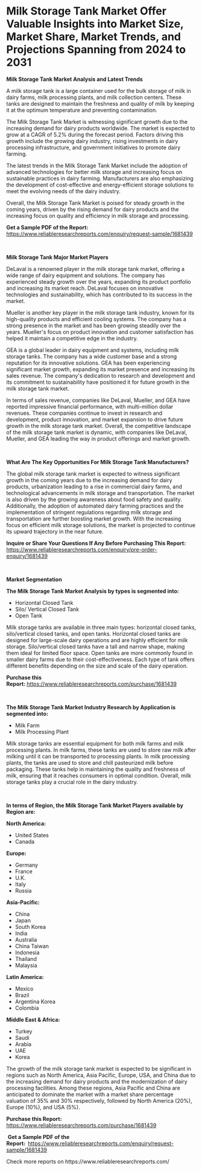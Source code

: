 <p><h1>Milk Storage Tank Market Offer Valuable Insights into Market Size, Market Share, Market Trends, and Projections Spanning from 2024 to 2031</h1></p><p><strong>Milk Storage Tank Market Analysis and Latest Trends</strong></p>
<p><p>A milk storage tank is a large container used for the bulk storage of milk in dairy farms, milk processing plants, and milk collection centers. These tanks are designed to maintain the freshness and quality of milk by keeping it at the optimum temperature and preventing contamination.</p><p>The Milk Storage Tank Market is witnessing significant growth due to the increasing demand for dairy products worldwide. The market is expected to grow at a CAGR of 5.2% during the forecast period. Factors driving this growth include the growing dairy industry, rising investments in dairy processing infrastructure, and government initiatives to promote dairy farming.</p><p>The latest trends in the Milk Storage Tank Market include the adoption of advanced technologies for better milk storage and increasing focus on sustainable practices in dairy farming. Manufacturers are also emphasizing the development of cost-effective and energy-efficient storage solutions to meet the evolving needs of the dairy industry.</p><p>Overall, the Milk Storage Tank Market is poised for steady growth in the coming years, driven by the rising demand for dairy products and the increasing focus on quality and efficiency in milk storage and processing.</p></p>
<p><strong>Get a Sample PDF of the Report:&nbsp;</strong> <a href="https://www.reliableresearchreports.com/enquiry/request-sample/1681439">https://www.reliableresearchreports.com/enquiry/request-sample/1681439</a></p>
<p>&nbsp;</p>
<p><strong>Milk Storage Tank Major Market Players</strong></p>
<p><p>DeLaval is a renowned player in the milk storage tank market, offering a wide range of dairy equipment and solutions. The company has experienced steady growth over the years, expanding its product portfolio and increasing its market reach. DeLaval focuses on innovative technologies and sustainability, which has contributed to its success in the market.</p><p>Mueller is another key player in the milk storage tank industry, known for its high-quality products and efficient cooling systems. The company has a strong presence in the market and has been growing steadily over the years. Mueller's focus on product innovation and customer satisfaction has helped it maintain a competitive edge in the industry.</p><p>GEA is a global leader in dairy equipment and systems, including milk storage tanks. The company has a wide customer base and a strong reputation for its innovative solutions. GEA has been experiencing significant market growth, expanding its market presence and increasing its sales revenue. The company's dedication to research and development and its commitment to sustainability have positioned it for future growth in the milk storage tank market.</p><p>In terms of sales revenue, companies like DeLaval, Mueller, and GEA have reported impressive financial performance, with multi-million dollar revenues. These companies continue to invest in research and development, product innovation, and market expansion to drive future growth in the milk storage tank market. Overall, the competitive landscape of the milk storage tank market is dynamic, with companies like DeLaval, Mueller, and GEA leading the way in product offerings and market growth.</p></p>
<p>&nbsp;</p>
<p><strong>What Are The Key Opportunities For Milk Storage Tank Manufacturers?</strong></p>
<p><p>The global milk storage tank market is expected to witness significant growth in the coming years due to the increasing demand for dairy products, urbanization leading to a rise in commercial dairy farms, and technological advancements in milk storage and transportation. The market is also driven by the growing awareness about food safety and quality. Additionally, the adoption of automated dairy farming practices and the implementation of stringent regulations regarding milk storage and transportation are further boosting market growth. With the increasing focus on efficient milk storage solutions, the market is projected to continue its upward trajectory in the near future.</p></p>
<p><strong>Inquire or Share Your Questions If Any Before Purchasing This Report:</strong> <a href="https://www.reliableresearchreports.com/enquiry/pre-order-enquiry/1681439">https://www.reliableresearchreports.com/enquiry/pre-order-enquiry/1681439</a></p>
<p>&nbsp;</p>
<p><strong>Market Segmentation</strong></p>
<p><strong>The Milk Storage Tank Market Analysis by types is segmented into:</strong></p>
<p><ul><li>Horizontal Closed Tank</li><li>Silo/ Vertical Closed Tank</li><li>Open Tank</li></ul></p>
<p><p>Milk storage tanks are available in three main types: horizontal closed tanks, silo/vertical closed tanks, and open tanks. Horizontal closed tanks are designed for large-scale dairy operations and are highly efficient for milk storage. Silo/vertical closed tanks have a tall and narrow shape, making them ideal for limited floor space. Open tanks are more commonly found in smaller dairy farms due to their cost-effectiveness. Each type of tank offers different benefits depending on the size and scale of the dairy operation.</p></p>
<p><strong>Purchase this Report:&nbsp;</strong><a href="https://www.reliableresearchreports.com/purchase/1681439">https://www.reliableresearchreports.com/purchase/1681439</a></p>
<p>&nbsp;</p>
<p><strong>The Milk Storage Tank Market Industry Research by Application is segmented into:</strong></p>
<p><ul><li>Milk Farm</li><li>Milk Processing Plant</li></ul></p>
<p><p>Milk storage tanks are essential equipment for both milk farms and milk processing plants. In milk farms, these tanks are used to store raw milk after milking until it can be transported to processing plants. In milk processing plants, the tanks are used to store and chill pasteurized milk before packaging. These tanks help in maintaining the quality and freshness of milk, ensuring that it reaches consumers in optimal condition. Overall, milk storage tanks play a crucial role in the dairy industry.</p></p>
<p>&nbsp;</p>
<p><strong>In terms of Region, the Milk Storage Tank Market Players available by Region are:</strong></p>
<p>
    <p> <strong> North America: </strong>
        <ul>
            <li>United States</li>
            <li>Canada</li>
        </ul>
        </p> 
    <p> <strong> Europe: </strong>
        <ul>
            <li>Germany</li>
            <li>France</li>
            <li>U.K.</li>
            <li>Italy</li>
            <li>Russia</li>
        </ul>
        </p> 
    <p> <strong> Asia-Pacific: </strong>
        <ul>
            <li>China</li>
            <li>Japan</li>
            <li>South Korea</li>
            <li>India</li>
            <li>Australia</li>
            <li>China Taiwan</li>
            <li>Indonesia</li>
            <li>Thailand</li>
            <li>Malaysia</li>
        </ul>
        </p> 
    <p> <strong> Latin America: </strong>
        <ul>
            <li>Mexico</li>
            <li>Brazil</li>
            <li>Argentina Korea</li>
            <li>Colombia</li>
        </ul>
        </p> 
    <p> <strong> Middle East & Africa: </strong>
        <ul>
            <li>Turkey</li>
            <li>Saudi</li>
            <li>Arabia</li>
            <li>UAE</li>
            <li>Korea</li>
        </ul>
    </p>
    </p>
<p><p>The growth of the milk storage tank market is expected to be significant in regions such as North America, Asia Pacific, Europe, USA, and China due to the increasing demand for dairy products and the modernization of dairy processing facilities. Among these regions, Asia Pacific and China are anticipated to dominate the market with a market share percentage valuation of 35% and 30% respectively, followed by North America (20%), Europe (10%), and USA (5%).</p></p>
<p><strong>Purchase this Report: </strong><a href="https://www.reliableresearchreports.com/purchase/1681439">https://www.reliableresearchreports.com/purchase/1681439</a></p>
<p>&nbsp;<strong>Get a Sample PDF of the Report:&nbsp;&nbsp;</strong><a href="https://www.reliableresearchreports.com/enquiry/request-sample/1681439">https://www.reliableresearchreports.com/enquiry/request-sample/1681439</a></p>
<p><strong></strong></p>
<p>Check more reports on https://www.reliableresearchreports.com/</p>